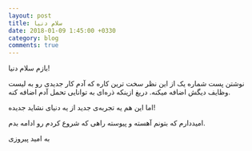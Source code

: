 ```yaml
---
layout: post
title: سلام دنیا
date: 2018-01-09 1:45:00 +0330
category: blog
comments: true
---
```

بازم سلام دنیا!

نوشتن پست شماره یک از این نظر سخت ترین کاره که آدم کار جدیدی رو به لیست وظایف دیگش اضافه میکنه. دریغ ازینکه ذره‌ای به توانایی تحمل آدم اضافه کنه.
<!--break-->

اما این هم یه تجربه‌ی جدید از یه دنیای نشاید جدیده!

امیددارم که بتونم آهسته و پیوسته راهی که شروع کردم رو ادامه بدم.

به امید پیروزی

